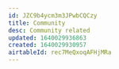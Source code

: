 ```yaml
---
id: JZC9b4ycm3m3JPwbCQCzy
title: Community
desc: Community related
updated: 1640029936863
created: 1640029930957
airtableId: rec7MeQxoqAFHjMRa
---
```


